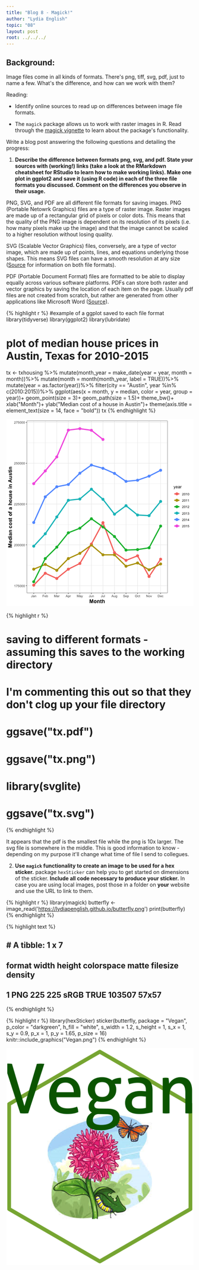 ```yaml
---
title: "Blog 8 - Magick!"
author: "Lydia English"
topic: "08"
layout: post
root: ../../../
---
```


## Background:

Image files come in all kinds of formats. There's png, tiff, svg, pdf, just to name a few. What's the difference, and how can we work with them?

Reading: 

  - Identify online sources to read up on differences between image file formats. 

  - The `magick` package allows us to work with raster images in R. Read through the  [magick vignette](https://cran.r-project.org/web/packages/magick/vignettes/intro.html) to learn about the package's functionality.

Write a blog post answering the following questions and detailing the progress: 

1. **Describe the difference between formats png, svg, and pdf. State your sources with (working!) links (take a look at the RMarkdown cheatsheet for RStudio to learn how to make working links). Make one plot in ggplot2 and save it (using R code) in each of the three file formats you discussed. Comment on the differences you observe in their usage.**

  PNG, SVG, and PDF are all different file formats for saving images. PNG (Portable Netowrk Graphics) files are a type of raster image. Raster images are made up of a rectangular grid of pixels or color dots. This means that the quality of the PNG image is dependent on its resolution of its pixels (i.e. how many pixels make up the image) and that the image cannot be scaled to a higher resolution without losing quality.  
  
  SVG (Scalable Vector Graphics) files, conversely, are a type of vector image, which are made up of points, lines, and equations underlying those shapes. This means SVG files can have a smooth resolution at any size ([Source](https://guides.lib.umich.edu/c.php?g=282942&p=1885352) for information on both file formats). 
  
  PDF (Portable Document Format) files are formatted to be able to display equally across various software platforms. PDFs can store both raster and vector graphics by saving the location of each item on the page. Usually pdf files are not created from scratch, but rather are generated from other applications like Microsoft Word ([Source](https://techterms.com/definition/pdf)). 
  

{% highlight r %}
#example of a ggplot saved to each file format
library(tidyverse)
library(ggplot2)
library(lubridate)

# plot of median house prices in Austin, Texas for 2010-2015

tx <- txhousing %>%
  mutate(month_year = make_date(year = year, month = month))%>%
  mutate(month = month(month_year, label = TRUE))%>%
  mutate(year = as.factor(year))%>%
  filter(city == "Austin", year %in% c(2010:2015))%>%
  ggplot(aes(x = month, y = median, color = year, group = year))+
  geom_point(size = 3)+
  geom_path(size = 1.5)+
  theme_bw()+
  xlab("Month")+
  ylab("Median cost of a house in Austin")+
  theme(axis.title = element_text(size = 14, face = "bold"))
tx
{% endhighlight %}

![center](./../figure/08/EnglishLydia/unnamed-chunk-1-1.png)

{% highlight r %}
# saving to different formats - assuming this saves to the working directory
# I'm commenting this out so that they don't clog up your file directory


# ggsave("tx.pdf")
# ggsave("tx.png")
# library(svglite)
# ggsave("tx.svg")
{% endhighlight %}

It appears that the pdf is the smallest file while the png is 10x larger. The svg file is somewhere in the middle. This is good information to know - depending on my purpose it'll change what time of file I send to collegues. 

2. **Use `magick` functionality to create an image to be used for a hex sticker.**  package `hexSticker` can help you to get started on dimensions of the sticker. **Include all code necessary to produce your sticker.** In case you are using local images, post those in a folder on **your** website and use the URL to link to them.


{% highlight r %}
library(magick)
butterfly <- image_read('https://lydiapenglish.github.io/butterfly.png')
print(butterfly)
{% endhighlight %}



{% highlight text %}
## # A tibble: 1 x 7
##   format width height colorspace matte filesize density
##   <chr>  <int>  <int> <chr>      <lgl>    <int> <chr>  
## 1 PNG      225    225 sRGB       TRUE    103507 57x57
{% endhighlight %}



{% highlight r %}
library(hexSticker)
sticker(butterfly, package = "Vegan", p_color = "darkgreen", h_fill = "white", s_width = 1.2, s_height = 1, s_x = 1, s_y = 0.9, p_x = 1, p_y = 1.65, p_size = 16)
knitr::include_graphics("Vegan.png")
{% endhighlight %}

![center](./Vegan.png)

